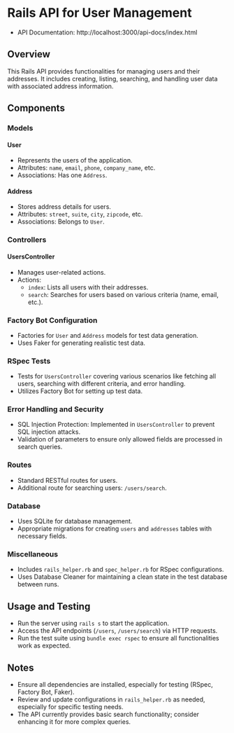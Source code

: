 # Rails API for User Management
- API Documentation: http://localhost:3000/api-docs/index.html
## Overview

This Rails API provides functionalities for managing users and their addresses. It includes creating, listing, searching, and handling user data with associated address information.

## Components

### Models

#### User
- Represents the users of the application.
- Attributes: `name`, `email`, `phone`, `company_name`, etc.
- Associations: Has one `Address`.

#### Address
- Stores address details for users.
- Attributes: `street`, `suite`, `city`, `zipcode`, etc.
- Associations: Belongs to `User`.

### Controllers

#### UsersController
- Manages user-related actions.
- Actions:
    - `index`: Lists all users with their addresses.
    - `search`: Searches for users based on various criteria (name, email, etc.).

### Factory Bot Configuration

- Factories for `User` and `Address` models for test data generation.
- Uses Faker for generating realistic test data.

### RSpec Tests

- Tests for `UsersController` covering various scenarios like fetching all users, searching with different criteria, and error handling.
- Utilizes Factory Bot for setting up test data.

### Error Handling and Security

- SQL Injection Protection: Implemented in `UsersController` to prevent SQL injection attacks.
- Validation of parameters to ensure only allowed fields are processed in search queries.

### Routes

- Standard RESTful routes for users.
- Additional route for searching users: `/users/search`.

### Database

- Uses SQLite for database management.
- Appropriate migrations for creating `users` and `addresses` tables with necessary fields.

### Miscellaneous

- Includes `rails_helper.rb` and `spec_helper.rb` for RSpec configurations.
- Uses Database Cleaner for maintaining a clean state in the test database between runs.

## Usage and Testing

- Run the server using `rails s` to start the application.
- Access the API endpoints (`/users`, `/users/search`) via HTTP requests.
- Run the test suite using `bundle exec rspec` to ensure all functionalities work as expected.

## Notes

- Ensure all dependencies are installed, especially for testing (RSpec, Factory Bot, Faker).
- Review and update configurations in `rails_helper.rb` as needed, especially for specific testing needs.
- The API currently provides basic search functionality; consider enhancing it for more complex queries.
